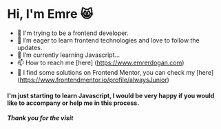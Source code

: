 # Hi, I'm Emre :smile_cat: 



- 👋 I'm trying to be a frontend developer. 
- 👀 I’m eager to learn frontend technologies and love to follow the updates.
- 🌱 I’m currently learning Javascript...
- 📫 How to reach me [here] (https://www.emrerdogan.com)
- 🎯 I find some solutions on Frontend Mentor, you can check my [here] (https://www.frontendmentor.io/profile/alwaysJunior)

#### I'm just starting to learn Javascript, I would be very happy if you would like to accompany or help me in this process.

**_Thank you for the visit_**
